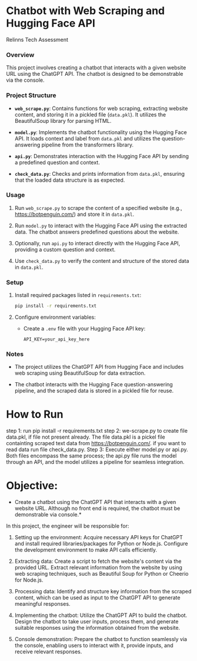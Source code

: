 # Chatbot with Web Scraping and Hugging Face API
Relinns Tech Assessment 

### Overview

This project involves creating a chatbot that interacts with a given website URL using the ChatGPT API. The chatbot is designed to be demonstrable via the console.

### Project Structure

- **`web_scrape.py`**: Contains functions for web scraping, extracting website content, and storing it in a pickled file (`data.pkl`). It utilizes the BeautifulSoup library for parsing HTML.

- **`model.py`**: Implements the chatbot functionality using the Hugging Face API. It loads context and label from `data.pkl` and utilizes the question-answering pipeline from the transformers library.

- **`api.py`**: Demonstrates interaction with the Hugging Face API by sending a predefined question and context.

- **`check_data.py`**: Checks and prints information from `data.pkl`, ensuring that the loaded data structure is as expected.

### Usage

1. Run `web_scrape.py` to scrape the content of a specified website (e.g., https://botpenguin.com/) and store it in `data.pkl`.

2. Run `model.py` to interact with the Hugging Face API using the extracted data. The chatbot answers predefined questions about the website.

3. Optionally, run `api.py` to interact directly with the Hugging Face API, providing a custom question and context.

4. Use `check_data.py` to verify the content and structure of the stored data in `data.pkl`.

### Setup

1. Install required packages listed in `requirements.txt`:

    ```bash
    pip install -r requirements.txt
    ```

2. Configure environment variables:

   - Create a `.env` file with your Hugging Face API key:

     ```
     API_KEY=your_api_key_here
     ```

### Notes

- The project utilizes the ChatGPT API from Hugging Face and includes web scraping using BeautifulSoup for data extraction.

- The chatbot interacts with the Hugging Face question-answering pipeline, and the scraped data is stored in a pickled file for reuse.

# How to Run
step 1: run pip install -r requirements.txt
step 2: we-scrape.py to create file data.pkl, if file not present already. The file data.pkl is a pickel file containting scraped text data from https://botpenguin.com/. if you want to read data run file check_data.py.
Step 3: Execute either model.py or api.py. Both files encompass the same process; the api.py file runs the model through an API, and the model utilizes a pipeline for seamless integration.

# Objective: 
* Create a chatbot using the ChatGPT API that interacts with a given website URL. Although no front end is required, the chatbot must be demonstrable via console.*

In this project, the engineer will be responsible for:

1. Setting up the environment: Acquire necessary API keys for ChatGPT and install required libraries/packages for Python or Node.js. Configure the development environment to make API calls efficiently.

2. Extracting data: Create a script to fetch the website's content via the provided URL. Extract relevant information from the website by using web scraping techniques, such as Beautiful Soup for Python or Cheerio for Node.js.

3. Processing data: Identify and structure key information from the scraped content, which can be used as input to the ChatGPT API to generate meaningful responses.

4. Implementing the chatbot: Utilize the ChatGPT API to build the chatbot. Design the chatbot to take user inputs, process them, and generate suitable responses using the information obtained from the website.

5. Console demonstration: Prepare the chatbot to function seamlessly via the console, enabling users to interact with it, provide inputs, and receive relevant responses.